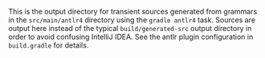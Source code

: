 This is the output directory for transient sources generated from grammars in
the `src/main/antlr4` directory using the `gradle antlr4` task. Sources are
output here instead of the typical `build/generated-src` output directory in
order to avoid confusing IntelliJ IDEA. See the antlr plugin configuration in
`build.gradle` for details.
